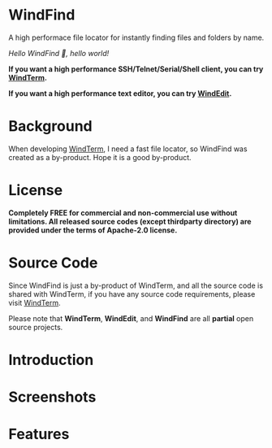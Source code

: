 # WindFind
A high performace file locator for instantly finding files and folders by name.

_Hello WindFind :rose:, hello world!_

**If you want a high performance SSH/Telnet/Serial/Shell client, you can try [WindTerm](https://github.com/kingtoolbox/windterm).**

**If you want a high performance text editor, you can try [WindEdit](https://www.github.com/kingToolbox/WindEdit/).**

# Background
When developing [WindTerm](https://github.com/kingToolbox/WindTerm), I need a fast file locator, so WindFind was created as a by-product. Hope it is a good by-product.

# License
**Completely FREE for commercial and non-commercial use without limitations. All released source codes (except thirdparty directory) are provided under the terms of Apache-2.0 license.**

# Source Code

Since WindFind is just a by-product of WindTerm, and all the source code is shared with WindTerm, if you have any source code requirements, please visit [WindTerm](https://github.com/kingtoolbox/windterm).

Please note that **WindTerm**, **WindEdit**, and **WindFind** are all **partial** open source projects.

# Introduction

# Screenshots

# Features
